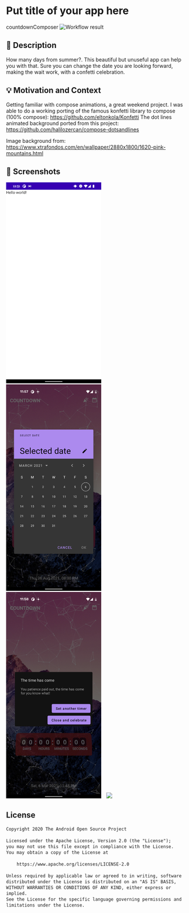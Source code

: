 # Put title of your app here
countdownComposer
![Workflow result](https://github.com/eltonkola/countdownComposer/workflows/Check/badge.svg)

## :scroll: Description
How many days from summer?. This beautiful but unuseful app can help you with that. Sure you can change the date you are looking forward, making the wait work, with a confetti celebration.

## :bulb: Motivation and Context
Getting familiar with compose animations, a great weekend project.
I was able to do a working porting of the famous konfetti library to compose (100% compose): https://github.com/eltonkola/Konfetti
The dot lines animated background ported from this project: https://github.com/halilozercan/compose-dotsandlines

Image background from: https://www.xtrafondos.com/en/wallpaper/2880x1800/1620-pink-mountains.html

## :camera_flash: Screenshots
<img src="/results/screenshot_1.png" width="260">&emsp;<img src="/results/screenshot_2.png" width="260">&emsp;<img src="/results/screenshot_3.png" width="260">&emsp;<img src="/results/screenshot_4.png" width="260">

## License
```
Copyright 2020 The Android Open Source Project

Licensed under the Apache License, Version 2.0 (the "License");
you may not use this file except in compliance with the License.
You may obtain a copy of the License at

    https://www.apache.org/licenses/LICENSE-2.0

Unless required by applicable law or agreed to in writing, software
distributed under the License is distributed on an "AS IS" BASIS,
WITHOUT WARRANTIES OR CONDITIONS OF ANY KIND, either express or implied.
See the License for the specific language governing permissions and
limitations under the License.
```